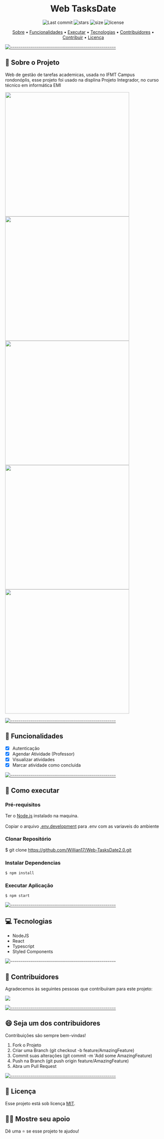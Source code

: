 <h1 align="center"> Web TasksDate </h1>

  <p align="center">
    <img alt="Last commit" src="https://img.shields.io/github/last-commit/Willian17/API-TasksDate">
    <img alt="stars" src="https://img.shields.io/github/stars/Willian17/API-TasksDate?logo=github">
    <img alt="size" src="https://img.shields.io/github/repo-size/Willian17/API-TasksDate">
    <img alt="license" src="https://img.shields.io/github/license/Willian17/API-TasksDate">
  </p>
  
  <p align="center">
    <a href="#sobre">Sobre</a> •
    <a href="#funcionalidades">Funcionalidades</a> •
    <a href="#executar">Executar</a> •
    <a href="#tecnologias">Tecnologias</a> •
    <a href="#contribuidores">Contribuidores</a> •
    <a href="#contribuir">Contribuir</a> •
    <a href="#licenca">Licença</a>
  </p>
  
  [![-----------------------------------------------------](https://raw.githubusercontent.com/andreasbm/readme/master/assets/lines/colored.png)](#sobre-o-projeto)

## :pushpin: Sobre o Projeto <a name="sobre"></a>

  <p>Web de gestão de tarefas academicas, usada no IFMT Campus rondonóplis, esse projeto foi usado na displina Projeto Integrador, no curso técnico em informática EMI </p>
  
  <img src="https://github.com/Willian17/API-TasksDate/assets/53010824/2663c187-b93f-4601-93ac-521185b15a22" width="400px">
  <img src="https://github.com/Willian17/API-TasksDate/assets/53010824/fd1d3b77-2835-45a5-b0cb-635bbee38c15" width="400px">
  <img src="https://github.com/Willian17/API-TasksDate/assets/53010824/ba90b8aa-6079-47d1-b195-85874f3b357a" width="400px">
  <img src="https://github.com/Willian17/API-TasksDate/assets/53010824/4de6ab49-7357-4c5b-8dec-888884bdf443" width="400px">
  <img src="https://github.com/Willian17/API-TasksDate/assets/53010824/086ddcd4-d6ca-4861-905a-f131bf82b491" width="400px">
  
  [![-----------------------------------------------------](https://raw.githubusercontent.com/andreasbm/readme/master/assets/lines/colored.png)](#funcionalidades)

## :rocket: Funcionalidades <a name="funcionalidades"></a>

- [x] Autenticação
- [x] Agendar Atividade (Professor)
- [x] Visualizar atividades
- [x] Marcar atividade como concluida

[![-----------------------------------------------------](https://raw.githubusercontent.com/andreasbm/readme/master/assets/lines/colored.png)](#executar)

## :construction_worker: Como executar <a name="executar"></a>

### Pré-requisitos

Ter o <a href="https://nodejs.org/en/">Node.js</a> instalado na maquina. <br/> <br/>
Copiar o arquivo <a href="https://github.com/Willian17/Web-TasksDate2.0/blob/master/.env.development">.env.development</a> para .env com as variaveis do ambiente

### Clonar Repositório

$ git clone https://github.com/Willian17/Web-TasksDate2.0.git

### Instalar Dependencias

```
$ npm install
```

### Executar Aplicação

```
$ npm start
```

[![-----------------------------------------------------](https://raw.githubusercontent.com/andreasbm/readme/master/assets/lines/colored.png)](##tecnologias)

## :computer: Tecnologias <a name="tecnologias"></a>

<ul>
<li>NodeJS</li>
<li>React</li>
<li>Typescript</li>
<li>Styled Components</li>
</ul>

![-----------------------------------------------------](https://raw.githubusercontent.com/andreasbm/readme/master/assets/lines/colored.png)

## 🤝 Contribuidores <a name="contribuidores"></a>

Agradecemos às seguintes pessoas que contribuíram para este projeto:

<a href = "https://github.com/Willian17/Web-TasksDate2.0/graphs/contributors">
  <img src = "https://contrib.rocks/image?repo=Willian17/Web-TasksDate2.0"/>
</a>

[![-----------------------------------------------------](https://raw.githubusercontent.com/andreasbm/readme/master/assets/lines/colored.png)](#contribuidores)

## 😄 Seja um dos contribuidores<br> <a name="contribuir"></a>

Contribuições são sempre bem-vindas!

1. Fork o Projeto
2. Criar uma Branch (git checkout -b feature/AmazingFeature)
3. Commit suas alterações (git commit -m 'Add some AmazingFeature)
4. Push na Branch (git push origin feature/AmazingFeature)
5. Abra um Pull Request

[![-----------------------------------------------------](https://raw.githubusercontent.com/andreasbm/readme/master/assets/lines/colored.png)](#licensa)

## 📝 Licença <a name="licenca"></a>

Esse projeto está sob licença [MIT](LICENSE).

## :man_astronaut: Mostre seu apoio

Dê uma ⭐️ se esse projeto te ajudou!

